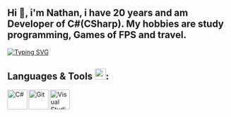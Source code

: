 <h2>Hi 👋, i'm Nathan, i have 20 years and am Developer of C#(CSharp). My hobbies are study programming, Games of FPS and travel.</h2>

[![Typing SVG](https://readme-typing-svg.herokuapp.com?color=00FF00&center=false&vCenter=true&lines=+.+.+.+Welcome+to+my+cave+🦇)](https://git.io/typing-svg)


## Languages & Tools <img src = "https://media2.giphy.com/media/QssGEmpkyEOhBCb7e1/giphy.gif?cid=ecf05e47a0n3gi1bfqntqmob8g9aid1oyj2wr3ds3mg700bl&rid=giphy.gif" width = 25px>:

<img align="left" alt="C#" width="45px" src="https://cdn.jsdelivr.net/gh/devicons/devicon/icons/csharp/csharp-original.svg" /> 
<img align="left" alt="Git" width="45px" src="https://cdn.jsdelivr.net/gh/devicons/devicon/icons/dotnetcore/dotnetcore-original.svg" />
<img align="left" alt="Visual Studio" width="45px" src="https://cdn.jsdelivr.net/gh/devicons/devicon/icons/visualstudio/visualstudio-plain.svg" />
